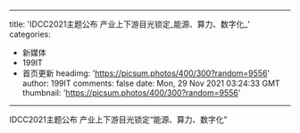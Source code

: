 
---
title: 'IDCC2021主题公布 产业上下游目光锁定_能源、算力、数字化_'
categories: 
 - 新媒体
 - 199IT
 - 首页更新
headimg: 'https://picsum.photos/400/300?random=9556'
author: 199IT
comments: false
date: Mon, 29 Nov 2021 03:24:33 GMT
thumbnail: 'https://picsum.photos/400/300?random=9556'
---

<div>   
IDCC2021主题公布 产业上下游目光锁定“能源、算力、数字化”  
</div>
            